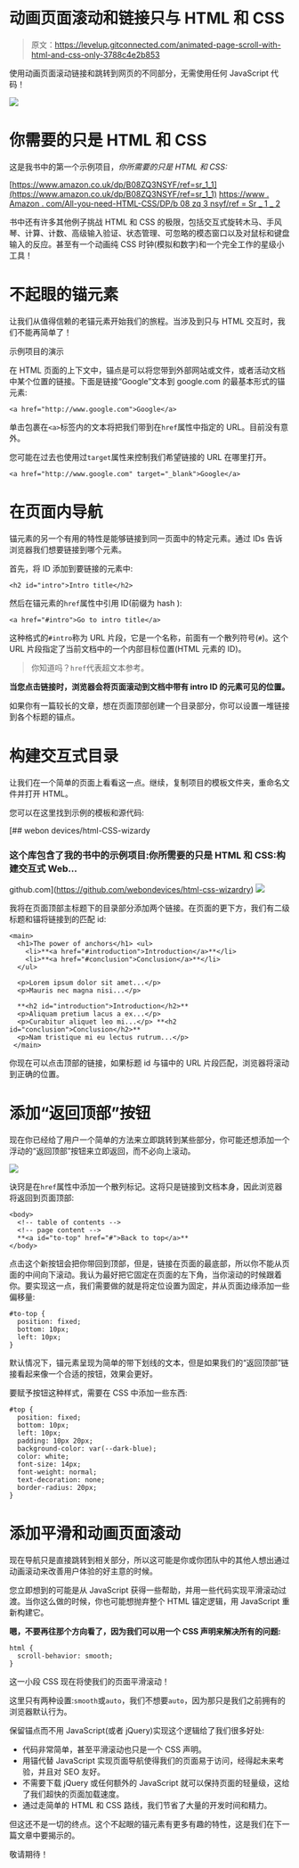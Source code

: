 # 动画页面滚动和链接只与 HTML 和 CSS

> 原文：<https://levelup.gitconnected.com/animated-page-scroll-with-html-and-css-only-3788c4e2b853>

使用动画页面滚动链接和跳转到网页的不同部分，无需使用任何 JavaScript 代码！

![](img/7b03c00588eafbbf5c50d04c3df5417c.png)

# 你需要的只是 HTML 和 CSS

这是我书中的第一个示例项目，*你所需要的只是 HTML 和 CSS:*

[https://www.amazon.co.uk/dp/B08ZQ3NSYF/ref=sr_1_1](https://www.amazon.co.uk/dp/B08ZQ3NSYF/ref=sr_1_1)
[https://www . Amazon . com/All-you-need-HTML-CSS/DP/b 08 zq 3 nsyf/ref = Sr _ 1 _ 2](https://www.amazon.com/All-you-need-HTML-CSS/dp/B08ZQ3NSYF/ref=sr_1_2)

书中还有许多其他例子挑战 HTML 和 CSS 的极限，包括交互式旋转木马、手风琴、计算、计数、高级输入验证、状态管理、可忽略的模态窗口以及对鼠标和键盘输入的反应。甚至有一个动画纯 CSS 时钟(模拟和数字)和一个完全工作的星级小工具！

# 不起眼的锚元素

让我们从值得信赖的老锚元素开始我们的旅程。当涉及到只与 HTML 交互时，我们不能再简单了！

示例项目的演示

在 HTML 页面的上下文中，锚点是可以将您带到外部网站或文件，或者活动文档中某个位置的链接。下面是链接“Google”文本到 google.com 的最基本形式的锚元素:

```
<a href="http://www.google.com">Google</a>
```

单击包裹在`<a>`标签内的文本将把我们带到在`href`属性中指定的 URL。目前没有意外。

您可能在过去也使用过`target`属性来控制我们希望链接的 URL 在哪里打开。

```
<a href="http://www.google.com" target="_blank">Google</a>
```

# 在页面内导航

锚元素的另一个有用的特性是能够链接到同一页面中的特定元素。通过 IDs 告诉浏览器我们想要链接到哪个元素。

首先，将 ID 添加到要链接的元素中:

```
<h2 id="intro">Intro title</h2>
```

然后在锚元素的`href`属性中引用 ID(前缀为 hash ):

```
<a href="#intro">Go to intro title</a>
```

这种格式的`#intro`称为 URL 片段，它是一个名称，前面有一个散列符号(`#`)。这个 URL 片段指定了当前文档中的一个内部目标位置(HTML 元素的 ID)。

> 你知道吗？`href`代表超文本参考。

**当您点击链接时，浏览器会将页面滚动到文档中带有 intro ID 的元素可见的位置。**

如果你有一篇较长的文章，想在页面顶部创建一个目录部分，你可以设置一堆链接到各个标题的锚点。

# 构建交互式目录

让我们在一个简单的页面上看看这一点。继续，复制项目的模板文件夹，重命名文件并打开 HTML。

您可以在这里找到示例的模板和源代码:

[](https://github.com/webondevices/html-css-wizardry) [## webon devices/html-CSS-wizardy

### 这个库包含了我的书中的示例项目:你所需要的只是 HTML 和 CSS:构建交互式 Web…

github.com](https://github.com/webondevices/html-css-wizardry) ![](img/501110e70139ea6ad9e599a1ddb9a77b.png)

我将在页面顶部主标题下的目录部分添加两个链接。在页面的更下方，我们有二级标题和锚将链接到的匹配 id:

```
<main>
  <h1>The power of anchors</h1> <ul>
    <li>**<a href="#introduction">Introduction</a>**</li>
    <li>**<a href="#conclusion">Conclusion</a>**</li>
  </ul>

  <p>Lorem ipsum dolor sit amet...</p>
  <p>Mauris nec magna nisi...</p>

  **<h2 id="introduction">Introduction</h2>**
  <p>Aliquam pretium lacus a ex...</p>
  <p>Curabitur aliquet leo mi...</p> **<h2 id="conclusion">Conclusion</h2>**
  <p>Nam tristique mi eu lectus rutrum...</p>
 </main>
```

你现在可以点击顶部的链接，如果标题 id 与锚中的 URL 片段匹配，浏览器将滚动到正确的位置。

# 添加“返回顶部”按钮

现在你已经给了用户一个简单的方法来立即跳转到某些部分，你可能还想添加一个浮动的“返回顶部”按钮来立即返回，而不必向上滚动。

![](img/ae8c735ef945d95eb6af61e61a9aa172.png)

诀窍是在`href`属性中添加一个散列标记。这将只是链接到文档本身，因此浏览器将返回到页面顶部:

```
<body>
  <!-- table of contents -->
  <!-- page content -->
  **<a id="to-top" href="#">Back to top</a>**
</body>
```

点击这个新按钮会把你带回到顶部，但是，链接在页面的最底部，所以你不能从页面的中间向下滚动。我认为最好把它固定在页面的左下角，当你滚动的时候跟着你。要实现这一点，我们需要做的就是将定位设置为固定，并从页面边缘添加一些偏移量:

```
#to-top {
  position: fixed;
  bottom: 10px;
  left: 10px;
}
```

默认情况下，锚元素呈现为简单的带下划线的文本，但是如果我们的“返回顶部”链接看起来像一个合适的按钮，效果会更好。

要赋予按钮这种样式，需要在 CSS 中添加一些东西:

```
#top {
  position: fixed;
  bottom: 10px;
  left: 10px;
  padding: 10px 20px;
  background-color: var(--dark-blue);
  color: white;
  font-size: 14px;
  font-weight: normal;
  text-decoration: none;
  border-radius: 20px;
}
```

# 添加平滑和动画页面滚动

现在导航只是直接跳转到相关部分，所以这可能是你或你团队中的其他人想出通过动画滚动来改善用户体验的好主意的时候。

您立即想到的可能是从 JavaScript 获得一些帮助，并用一些代码实现平滑滚动过渡。当你这么做的时候，你也可能想抛弃整个 HTML 锚定逻辑，用 JavaScript 重新构建它。

**嗯，不要再往那个方向看了，因为我们可以用一个 CSS 声明来解决所有的问题:**

```
html {
  scroll-behavior: smooth;
}
```

这一小段 CSS 现在将使我们的页面平滑滚动！

这里只有两种设置:`smooth`或`auto`，我们不想要`auto`，因为那只是我们之前拥有的浏览器默认行为。

保留锚点而不用 JavaScript(或者 jQuery)实现这个逻辑给了我们很多好处:

*   代码非常简单，甚至平滑滚动也只是一个 CSS 声明。
*   用锚代替 JavaScript 实现页面导航使得我们的页面易于访问，经得起未来考验，并且对 SEO 友好。
*   不需要下载 jQuery 或任何额外的 JavaScript 就可以保持页面的轻量级，这给了我们超快的页面加载速度。
*   通过走简单的 HTML 和 CSS 路线，我们节省了大量的开发时间和精力。

但这还不是一切的终点。这个不起眼的锚元素有更多有趣的特性，这是我们在下一篇文章中要揭示的。

敬请期待！